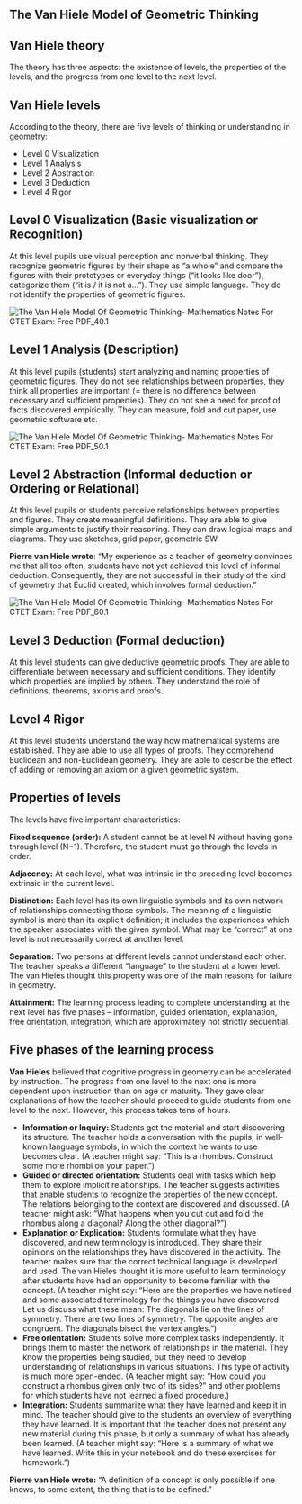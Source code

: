 ## The Van Hiele Model of Geometric Thinking

## Van Hiele theory

The theory has three aspects: the existence of levels, the properties of the levels, and the progress from one level to the next level.

## Van Hiele levels

According to the theory, there are five levels of thinking or understanding in geometry:

-   Level 0 Visualization
-   Level 1 Analysis
-   Level 2 Abstraction
-   Level 3 Deduction
-   Level 4 Rigor

## **Level 0 Visualization (Basic visualization or Recognition)**

At this level pupils use visual perception and nonverbal thinking. They recognize geometric figures by their shape as “a whole” and compare the figures with their prototypes or everyday things (“it looks like door”), categorize them (“it is / it is not a…”). They use simple language. They do not identify the properties of geometric figures.

![The Van Hiele Model Of Geometric Thinking- Mathematics Notes For CTET Exam: Free PDF_40.1](https://st.adda247.com/https://www.adda247.com/teaching-jobs-exam/wp-content/uploads/2020/08/23140710/1.png)

## **Level 1 Analysis (Description)**

At this level pupils (students) start analyzing and naming properties of geometric figures. They do not see relationships between properties, they think all properties are important (= there is no difference between necessary and sufficient properties). They do not see a need for proof of facts discovered empirically. They can measure, fold and cut paper, use geometric software etc.

![The Van Hiele Model Of Geometric Thinking- Mathematics Notes For CTET Exam: Free PDF_50.1](https://st.adda247.com/https://www.adda247.com/teaching-jobs-exam/wp-content/uploads/2020/08/23140712/2.png)

## **Level 2 Abstraction (Informal deduction or Ordering or Relational)**

At this level pupils or students perceive relationships between properties and figures. They create meaningful definitions. They are able to give simple arguments to justify their reasoning. They can draw logical maps and diagrams. They use sketches, grid paper, geometric SW.

**Pierre van Hiele wrote**: “My experience as a teacher of geometry convinces me that all too often, students have not yet achieved this level of informal deduction. Consequently, they are not successful in their study of the kind of geometry that Euclid created, which involves formal deduction.”

![The Van Hiele Model Of Geometric Thinking- Mathematics Notes For CTET Exam: Free PDF_60.1](https://st.adda247.com/https://www.adda247.com/teaching-jobs-exam/wp-content/uploads/2020/08/23140714/3.png)

## **Level 3 Deduction (Formal deduction)**

At this level students can give deductive geometric proofs. They are able to differentiate between necessary and sufficient conditions. They identify which properties are implied by others. They understand the role of definitions, theorems, axioms and proofs.

## **Level 4 Rigor**

At this level students understand the way how mathematical systems are established. They are able to use all types of proofs. They comprehend Euclidean and non-Euclidean geometry. They are able to describe the effect of adding or removing an axiom on a given geometric system.

## Properties of levels

The levels have five important characteristics:

**Fixed sequence (order):** A student cannot be at level N without having gone through level (N−1). Therefore, the student must go through the levels in order.

**Adjacency:** At each level, what was intrinsic in the preceding level becomes extrinsic in the current level.

**Distinction:** Each level has its own linguistic symbols and its own network of relationships connecting those symbols. The meaning of a linguistic symbol is more than its explicit definition; it includes the experiences which the speaker associates with the given symbol. What may be “correct” at one level is not necessarily correct at another level.

**Separation:** Two persons at different levels cannot understand each other. The teacher speaks a different “language” to the student at a lower level. The van Hieles thought this property was one of the main reasons for failure in geometry.

**Attainment:** The learning process leading to complete understanding at the next level has five phases – information, guided orientation, explanation, free orientation, integration, which are approximately not strictly sequential.

## Five phases of the learning process

**Van Hieles** believed that cognitive progress in geometry can be accelerated by instruction. The progress from one level to the next one is more dependent upon instruction than on age or maturity. They gave clear explanations of how the teacher should proceed to guide students from one level to the next. However, this process takes tens of hours.

-   **Information or Inquiry:** Students get the material and start discovering its structure. The teacher holds a conversation with the pupils, in well-known language symbols, in which the context he wants to use becomes clear. (A teacher might say: “This is a rhombus. Construct some more rhombi on your paper.”)
-   **Guided or directed orientation:** Students deal with tasks which help them to explore implicit relationships. The teacher suggests activities that enable students to recognize the properties of the new concept. The relations belonging to the context are discovered and discussed. (A teacher might ask: “What happens when you cut out and fold the rhombus along a diagonal? Along the other diagonal?”)
-   **Explanation or Explication:** Students formulate what they have discovered, and new terminology is introduced. They share their opinions on the relationships they have discovered in the activity. The teacher makes sure that the correct technical language is developed and used. The van Hieles thought it is more useful to learn terminology after students have had an opportunity to become familiar with the concept. (A teacher might say: “Here are the properties we have noticed and some associated terminology for the things you have discovered. Let us discuss what these mean: The diagonals lie on the lines of symmetry. There are two lines of symmetry. The opposite angles are congruent. The diagonals bisect the vertex angles.”)
-   **Free orientation:** Students solve more complex tasks independently. It brings them to master the network of relationships in the material. They know the properties being studied, but they need to develop understanding of relationships in various situations. This type of activity is much more open-ended. (A teacher might say: “How could you construct a rhombus given only two of its sides?” and other problems for which students have not learned a fixed procedure.)
-   **Integration:** Students summarize what they have learned and keep it in mind. The teacher should give to the students an overview of everything they have learned. It is important that the teacher does not present any new material during this phase, but only a summary of what has already been learned. (A teacher might say: “Here is a summary of what we have learned. Write this in your notebook and do these exercises for homework.”)

**Pierre van Hiele wrote:** “A definition of a concept is only possible if one knows, to some extent, the thing that is to be defined.”